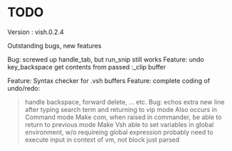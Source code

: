 # TODO

Version : vish.0.2.4

Outstanding bugs, new features

Bug: screwed up handle_tab, but run_snip still works
Feature: undo key_backspace get contents from passed :_clip buffer

Feature: Syntax checker for .vsh buffers
Feature: complete coding of undo/redo:
> handle backspace, forward delete,    ... etc.
Bug: echos extra new line after typing search term and returning to vip mode
> Also occurs in Command mode
Make com, when raised in commander, be able to return to previous mode
Make Vsh able to set variables in global environment, w/o requireing global expression
  > probably need to execute input in context of vm, not block just parsed

